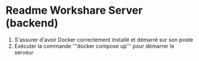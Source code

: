 # Readme Workshare Server (backend)

1. S'assurer d'avoir Docker correctement installé et démarré sur son poste
2. Exécuter la commande '''docker compose up''' pour démarrer le serveur 
